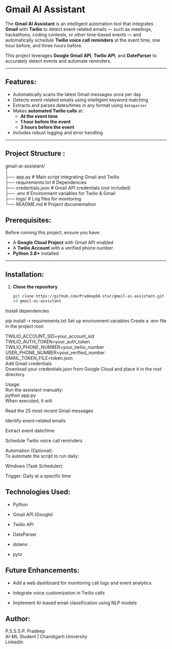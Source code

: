 # Gmail AI Assistant

The **Gmail AI Assistant** is an intelligent automation tool that integrates **Gmail** with **Twilio** to detect event-related emails — such as meetings, hackathons, coding contests, or other time-based events — and automatically schedule **Twilio voice call reminders** at the event time, one hour before, and three hours before.

This project leverages **Google Gmail API**, **Twilio API**, and **DateParser** to accurately detect events and automate reminders.

---

## Features:

- Automatically scans the latest Gmail messages once per day  
- Detects event-related emails using intelligent keyword matching  
- Extracts and parses dates/times in any format using `dateparser`  
- Makes **automated Twilio calls** at:
  - **At the event time**
  - **1 hour before the event**
  - **3 hours before the event**
- Includes robust logging and error handling  

---

## Project Structure :

gmail-ai-assistant/  
│  
├── app.py # Main script integrating Gmail and Twilio  
├── requirements.txt # Dependencies  
├── credentials.json # Gmail API credentials (not included)  
├── .env # Environment variables for Twilio & Gmail  
├── logs/ # Log files for monitoring  
└── README.md # Project documentation  


##  Prerequisites:

Before running this project, ensure you have:

- A **Google Cloud Project** with Gmail API enabled  
- A **Twilio Account** with a verified phone number  
- **Python 3.8+** installed  

---

## Installation:

1. **Clone the repository**
   ```bash
   git clone https://github.com/Pradeep68-star/gmail-ai-assistant.git
   cd gmail-ai-assistant
   
Install dependencies

pip install -r requirements.txt
Set up environment variables
Create a .env file in the project root:  

TWILIO_ACCOUNT_SID=your_account_sid  
TWILIO_AUTH_TOKEN=your_auth_token  
TWILIO_PHONE_NUMBER=your_twilio_number  
USER_PHONE_NUMBER=your_verified_number  
GMAIL_TOKEN_FILE=token.json  
Add Gmail credentials  
Download your credentials.json from Google Cloud and place it in the root directory.  

Usage:  
Run the assistant manually:  
python app.py  
When executed, it will:  

Read the 25 most recent Gmail messages  

Identify event-related emails  

Extract event date/time  

Schedule Twilio voice call reminders  

Automation (Optional):  
To automate the script to run daily:  

Windows (Task Scheduler):  

Trigger: Daily at a specific time  

## Technologies Used:
- Python  

- Gmail API (Google)  

- Twilio API  

- DateParser  

- dotenv  

- pytz  

## Future Enhancements:  
- Add a web dashboard for monitoring call logs and event analytics  

- Integrate voice customization in Twilio calls  

- Implement AI-based email classification using NLP models  

## Author:  
P.S.S.S.P. Pradeep  
AI-ML Student | Chandigarh University  
LinkedIn
